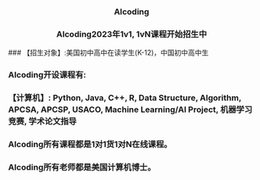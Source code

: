 <h3 style="text-align: center;">AIcoding</h3>
<h3 style="text-align: center;">AIcoding2023年1v1, 1vN课程开始招生中</h3>
### 【招生对象】:美国初中高中在读学生(K-12)，中国初中高中生

### AIcoding开设课程有:
### 【计算机】: Python, Java, C++, R, Data Structure, Algorithm, APCSA, APCSP, USACO, Machine Learning/AI Project, 机器学习竞赛, 学术论文指导
### AIcoding所有课程都是1对1货1对N在线课程。
### AIcoding所有老师都是美国计算机博士。

